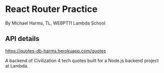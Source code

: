 # React Router Practice

By Michael Harms, TL, WEBPT11 Lambda School

## API details

https://quotes-db-harms.herokuapp.com/quotes

A backend of Civilization 4 tech quotes built for a Node.js backend project at Lambda.